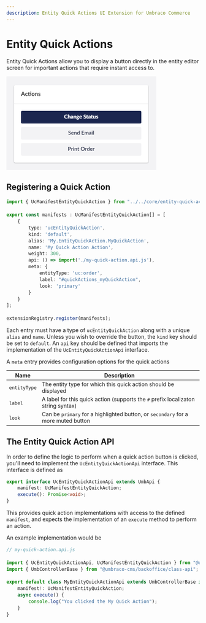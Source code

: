 ```yaml
---
description: Entity Quick Actions UI Extension for Umbraco Commerce
---
```


# Entity Quick Actions

Entity Quick Actions allow you to display a button directly in the entity editor screen for important actions that require instant access to.

![Quick Actions](../../media/v14/quick-actions.png)

## Registering a Quick Action

```typescript
import { UcManifestEntityQuickAction } from "../../core/entity-quick-action/types.js";

export const manifests : UcManifestEntityQuickAction[] = [
    {
        type: 'ucEntityQuickAction',
        kind: 'default',
        alias: 'My.EntityQuickAction.MyQuickAction',
        name: 'My Quick Action Action',
        weight: 300,
        api: () => import('./my-quick-action.api.js'),
        meta: {
            entityType: 'uc:order',
            label: "#quickActions_myQuickAction",
            look: 'primary'
        }
    }
];

extensionRegistry.register(manifests);
```

Each entry must have a type of `ucEntityQuickAction` along with a unique `alias` and `name`. Unless you wish to override the button, the `kind` key should be set to `default`. An `api` key should be defined that imports the implementation of the `UcEntityQuickActionApi` interface.

A `meta` entry provides configuration options for the quick actions

| Name | Description |  
| -- | -- |
| `entityType` | The entity type for which this quick action should be displayed |
| `label` | A label for this quick action (supports the `#` prefix localizaton string syntax) |
| `look` | Can be `primary` for a highlighted button, or `secondary` for a more muted button |

## The Entity Quick Action API

In order to define the logic to perform when a quick action button is clicked, you'll need to implement the `UcEntityQuickActionApi` interface. This interface is defined as

```typescript
export interface UcEntityQuickActionApi extends UmbApi {
    manifest: UcManifestEntityQuickAction;
    execute(): Promise<void>;
}
```

This provides quick action implementations with access to the defined `manifest`, and expects the implementation of an `execute` method to perform an action.

An example implementation would be

```typescript
// my-quick-action.api.js

import { UcEntityQuickActionApi, UcManifestEntityQuickAction } from "@umbraco-commerce/backoffice";
import { UmbControllerBase } from "@umbraco-cms/backoffice/class-api";

export default class MyEntityQuickActionApi extends UmbControllerBase implements UcEntityQuickActionApi {
    manifest!: UcManifestEntityQuickAction;
    async execute() {
        console.log("You clicked the My Quick Action");
    }
}
```